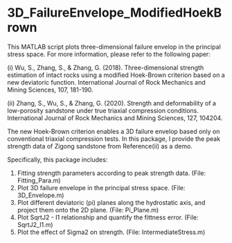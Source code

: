 # 3D_FailureEnvelope_ModifiedHoekBrown
This MATLAB script plots three-dimensional failure envelop in the principal stress space. For more information, please refer to the following paper:

(i) Wu, S., Zhang, S., & Zhang, G. (2018). Three-dimensional strength estimation of intact rocks using a modified Hoek-Brown criterion based on a new deviatoric function. International Journal of Rock Mechanics and Mining Sciences, 107, 181-190.

(ii) Zhang, S., Wu, S., & Zhang, G. (2020). Strength and deformability of a low-porosity sandstone under true triaxial compression conditions. International Journal of Rock Mechanics and Mining Sciences, 127, 104204.



The new Hoek-Brown criterion enables a 3D failure envelop based only on conventional triaxial compression tests. In this package, I provide the peak strength data of Zigong sandstone from Reference(ii) as a demo.


Specifically, this package includes:
  1) Fitting strength parameters according to peak strength data. (File: Fitting_Para.m)
  2) Plot 3D failure envelope in the principal stress space. (File: 3D_Envelope.m)
  3) Plot different deviatoric (pi) planes along the hydrostatic axis, and project them onto the 2D plane. (File: Pi_Plane.m)
  4) Plot SqrtJ2 - I1 relationship and quantify the fittness error. (File: SqrtJ2_I1.m)
  5) Plot the effect of Sigma2 on strength. (File: IntermediateStress.m)







